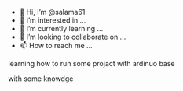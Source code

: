 - 👋 Hi, I’m @salama61
- 👀 I’m interested in ...
- 🌱 I’m currently learning ...
- 💞️ I’m looking to collaborate on ...
- 📫 How to reach me ...

<!---
salama61/salama61 is a ✨ special ✨ repository because its `README.md` (this file) appears on your GitHub profile.
You can click the Preview link to take a look at your changes.
---> learning how to run some projact with ardinuo base
with some knowdge 
